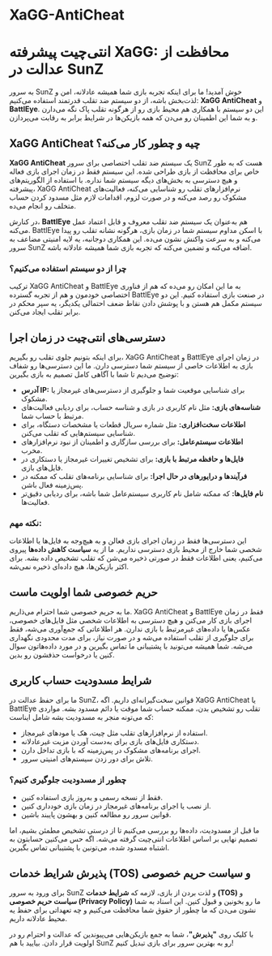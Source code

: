 # XaGG-AntiCheat

# انتی‌چیت پیشرفته XaGG: محافظت از عدالت در SunZ


به سرور SunZ خوش آمدید! ما برای اینکه تجربه بازی شما همیشه عادلانه، امن و لذت‌بخش باشه، از دو سیستم ضد تقلب قدرتمند استفاده می‌کنیم: **XaGG AntiCheat** و **BattlEye**. این دو سیستم با همکاری هم محیط بازی رو از هرگونه تقلب پاک نگه می‌دارن و به شما این اطمینان رو می‌دن که همه بازیکن‌ها در شرایط برابر به رقابت می‌پردازن.

## XaGG AntiCheat چیه و چطور کار می‌کنه؟
**XaGG AntiCheat** یک سیستم ضد تقلب اختصاصی برای سرور SunZ هست که به طور خاص برای محافظت از بازی طراحی شده. این سیستم فقط در زمان اجرای بازی فعاله و هیچ دسترسی به بخش‌های دیگه سیستم شما نداره. با استفاده از الگوریتم‌های پیشرفته، XaGG AntiCheat نرم‌افزارهای تقلب رو شناسایی می‌کنه، فعالیت‌های مشکوک رو رصد می‌کنه و در صورت لزوم، اقدامات لازم مثل مسدود کردن حساب متخلف رو انجام می‌ده.

در کنارش، **BattlEye** هم به‌عنوان یک سیستم ضد تقلب معروف و قابل اعتماد عمل می‌کنه. BattlEye با اسکن مداوم سیستم شما در زمان بازی، هرگونه نشانه تقلب رو پیدا می‌کنه و به سرعت واکنش نشون می‌ده. این همکاری دوجانبه، یه لایه امنیتی مضاعف به سرور SunZ اضافه می‌کنه و تضمین می‌کنه که تجربه بازی شما همیشه عادلانه باشه.

### چرا از دو سیستم استفاده می‌کنیم؟
ترکیب XaGG AntiCheat و BattlEye به ما این امکان رو می‌ده که هم از فناوری اختصاصی خودمون و هم از تجربه گسترده BattlEye در صنعت بازی استفاده کنیم. این دو سیستم مکمل هم هستن و با پوشش دادن نقاط ضعف احتمالی یکدیگر، یه سپر محکم در برابر تقلب ایجاد می‌کنن.

## دسترسی‌های انتی‌چیت در زمان اجرا
برای اینکه بتونیم جلوی تقلب رو بگیریم، XaGG AntiCheat و BattlEye در زمان اجرای بازی به اطلاعات خاصی از سیستم شما دسترسی دارن. ما این دسترسی‌ها رو شفاف توضیح می‌دیم تا شما با آگاهی کامل تصمیم به بازی بگیرین:

- **آدرس IP:** برای شناسایی موقعیت شما و جلوگیری از دسترسی‌های غیرمجاز یا مشکوک.
- **شناسه‌های بازی:** مثل نام کاربری در بازی و شناسه حساب، برای ردیابی فعالیت‌های مرتبط با حساب شما.
- **اطلاعات سخت‌افزاری:** مثل شماره سریال قطعات یا مشخصات دستگاه، برای شناسایی سیستم‌هایی که تقلب می‌کنن.
- **اطلاعات سیستم‌عامل:** برای بررسی سازگاری و اطمینان از نبود نرم‌افزارهای مخرب.
- **فایل‌ها و حافظه مرتبط با بازی:** برای تشخیص تغییرات غیرمجاز یا دستکاری در فایل‌های بازی.
- **فرآیندها و درایورهای در حال اجرا:** برای شناسایی برنامه‌های تقلب که ممکنه در پس‌زمینه فعال باشن.
- **نام فایل‌ها:** که ممکنه شامل نام کاربری سیستم‌عامل شما باشه، برای ردیابی دقیق‌تر فعالیت‌ها.

### نکته مهم:
این دسترسی‌ها فقط در زمان اجرای بازی فعالن و به هیچ‌وجه به فایل‌ها یا اطلاعات شخصی شما خارج از محیط بازی دسترسی نداریم. ما از یه **سیاست کاهش داده‌ها** پیروی می‌کنیم، یعنی اطلاعات فقط در صورتی ذخیره می‌شن که تقلب تشخیص داده بشه. برای اکثر بازیکن‌ها، هیچ داده‌ای ذخیره نمی‌شه.

## حریم خصوصی شما اولویت ماست
ما به حریم خصوصی شما احترام می‌ذاریم. XaGG AntiCheat و BattlEye فقط در زمان اجرای بازی کار می‌کنن و هیچ دسترسی به اطلاعات شخصی مثل فایل‌های خصوصی، عکس‌ها یا داده‌های غیرمرتبط با بازی ندارن. هر اطلاعاتی که جمع‌آوری می‌شه، فقط برای جلوگیری از تقلب استفاده می‌شه و در صورت نیاز، برای مدت محدودی نگهداری می‌شه. شما همیشه می‌تونید با پشتیبانی ما تماس بگیرین و در مورد داده‌هاتون سوال کنین یا درخواست حذفشون رو بدین.

## شرایط مسدودیت حساب کاربری
ما برای حفظ عدالت در SunZ، قوانین سخت‌گیرانه‌ای داریم. اگه XaGG AntiCheat یا BattlEye تقلب رو تشخیص بدن، ممکنه حساب شما موقت یا دائم مسدود بشه. مواردی که می‌تونه منجر به مسدودیت بشه شامل ایناست:

- استفاده از نرم‌افزارهای تقلب مثل چیت، هک یا مودهای غیرمجاز.
- دستکاری فایل‌های بازی برای به‌دست آوردن مزیت غیرعادلانه.
- اجرای برنامه‌های مشکوک در پس‌زمینه که با بازی تداخل دارن.
- تلاش برای دور زدن سیستم‌های امنیتی سرور.

### چطور از مسدودیت جلوگیری کنیم؟
- فقط از نسخه رسمی و به‌روز بازی استفاده کنین.
- از نصب یا اجرای برنامه‌های غیرمجاز در زمان بازی خودداری کنین.
- قوانین سرور رو مطالعه کنین و بهشون پایبند باشین.

ما قبل از مسدودیت، داده‌ها رو بررسی می‌کنیم تا از درستی تشخیص مطمئن بشیم، اما تصمیم نهایی بر اساس اطلاعات انتی‌چیت گرفته می‌شه. اگه حس می‌کنین حسابتون به اشتباه مسدود شده، می‌تونین با پشتیبانی تماس بگیرین.

## پذیرش شرایط خدمات (TOS) و سیاست حریم خصوصی
برای ورود به سرور SunZ و لذت بردن از بازی، لازمه که **شرایط خدمات (TOS)** و **سیاست حریم خصوصی (Privacy Policy)** ما رو بخونین و قبول کنین. این اسناد به شما نشون می‌دن که ما چطور از حقوق شما محافظت می‌کنیم و چه تعهداتی برای حفظ یه محیط عادلانه داریم.

با کلیک روی **"پذیرش"**، شما به جمع بازیکن‌هایی می‌پیوندین که عدالت و احترام رو در اولویت قرار دادن. بیایید با هم SunZ رو به بهترین سرور برای بازی تبدیل کنیم!
